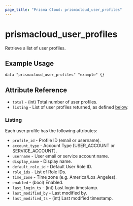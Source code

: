 ```yaml
---
page_title: "Prisma Cloud: prismacloud_user_profiles"
---
```


# prismacloud_user_profiles

Retrieve a list of user profiles.

## Example Usage

```hcl
data "prismacloud_user_profiles" "example" {}
```

## Attribute Reference

* `total` - (int) Total number of user profiles.
* `listing` - List of user profiles returned, as defined [below](#listing).

### Listing

Each user profile has the following attributes:

* `profile_id` - Profile ID (email or username).
* `account_type` - Account Type (USER_ACCOUNT or SERVICE_ACCOUNT).
* `username` - User email or service account name.
* `display_name` - Display name.
* `default_role_id` - Default User Role ID.
* `role_ids` - List of Role IDs.
* `time_zone` - Time zone (e.g. America/Los_Angeles).
* `enabled` - (bool) Enabled.
* `last_login_ts` - (int) Last login timestamp.
* `last_modified_by` - Last modified by.
* `last_modified_ts` - (int) Last modified timestamp.